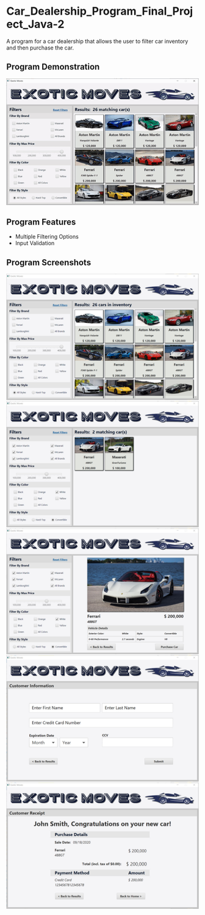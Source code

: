 # Car_Dealership_Program_Final_Project_Java-2
A program for a car dealership that allows the user to filter car inventory and then purchase the car.

## Program Demonstration
![Demonstration](images/video.gif)

## Program Features
* Multiple Filtering Options
* Input Validation

## Program Screenshots
![Initial Display](images/Screenshot1.jpg)
![Mulitple Filtering](images/MultipleFilters.jpg)
![Car Detail](images/CarDetail.jpg)
![Purchase Option](images/PurchaseCar.jpg)
![Receipt](images/Receipt.jpg)

